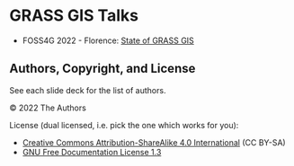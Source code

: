 # GRASS GIS Talks

* FOSS4G 2022 - Florence: [State of GRASS GIS](https://neteler.github.io/grass-gis-talks/foss4g2022.html)

## Authors, Copyright, and License

See each slide deck for the list of authors.

&copy; 2022 The Authors

License (dual licensed, i.e. pick the one which works for you):
* [Creative Commons Attribution-ShareAlike 4.0 International](https://creativecommons.org/licenses/by-sa/4.0/) (CC BY-SA)
* [GNU Free Documentation License 1.3](https://www.gnu.org/licenses/fdl-1.3.en.html)
